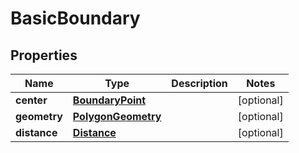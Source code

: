 
# BasicBoundary

## Properties
Name | Type | Description | Notes
------------ | ------------- | ------------- | -------------
**center** | [**BoundaryPoint**](BoundaryPoint.md) |  |  [optional]
**geometry** | [**PolygonGeometry**](PolygonGeometry.md) |  |  [optional]
**distance** | [**Distance**](Distance.md) |  |  [optional]



